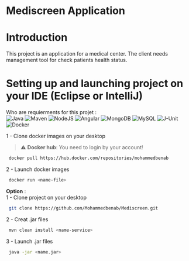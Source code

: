 # Mediscreen Application

# Introduction
This project is an application for a medical center. The client needs management tool for check patients health status.

# Setting up and launching project on your IDE (Eclipse or IntelliJ)
Who are requierments for this projet : <br/>
  ![Java](https://img.shields.io/badge/Java-1.8.x-red)
  ![Maven](https://img.shields.io/badge/Maven-6.0.x-green)
  ![NodeJS](https://img.shields.io/badge/NodeJS-18.3.0-green)
  ![Angular](https://img.shields.io/badge/Angular-15.1.2-red)
  ![MongoDB](https://img.shields.io/badge/MongoDB-6.0.x-green)
  ![MySQL](https://img.shields.io/badge/MySQL-6.0.x-blue)
  ![J-Unit](https://img.shields.io/badge/JUnit-5.0-orange)
  ![Docker](https://img.shields.io/badge/Docker-20.10.24-cyan)
  </br>

1 - Clone docker images on your desktop
> :warning: **Docker hub**: You need to login by your account!
 ```bash
  docker pull https://hub.docker.com/repositories/mohammedbenab
 ```
2 - Launch docker images
 ```bash
  docker run <name-file>
 ```
 
**Option** : </br>
1 - Clone project on your desktop
 ```bash
  git clone https://github.com/Mohammedbenab/Mediscreen.git
 ```
2 - Creat .jar files
 ```bash
  mvn clean install <name-service>
 ```
3 - Launch .jar files
 ```bash
  java -jar <name.jar> 
 ```
 
  
